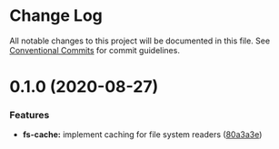 # Change Log

All notable changes to this project will be documented in this file.
See [Conventional Commits](https://conventionalcommits.org) for commit guidelines.

# 0.1.0 (2020-08-27)


### Features

* **fs-cache:** implement caching for file system readers ([80a3a3e](https://github.com/NDCB/generator/tree/master/packages/ndcb-fs-cache/commit/80a3a3e281da7cb9bfd8440c8ba6f0f784f02c9b))
